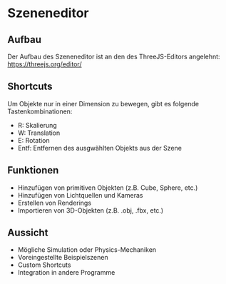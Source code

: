 # Szeneneditor

## Aufbau

Der Aufbau des Szeneneditor ist an den des ThreeJS-Editors angelehnt:
https://threejs.org/editor/

## Shortcuts

Um Objekte nur in einer Dimension zu bewegen, gibt es folgende Tastenkombinationen:
- R: Skalierung
- W: Translation
- E: Rotation
- Entf: Entfernen des ausgwählten Objekts aus der Szene

## Funktionen
- Hinzufügen von primitiven Objekten (z.B. Cube, Sphere, etc.)
- Hinzufügen von Lichtquellen und Kameras
- Erstellen von Renderings
- Importieren von 3D-Objekten (z.B. .obj, .fbx, etc.)

## Aussicht
- Mögliche Simulation oder Physics-Mechaniken
- Voreingestellte Beispielszenen
- Custom Shortcuts
- Integration in andere Programme